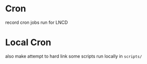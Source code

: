 # Cron
record cron jobs run for LNCD

# Local Cron
also make attempt to hard link some scripts run locally in `scripts/`
